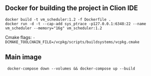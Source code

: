 ## Docker for building the project in Clion IDE

```
docker build -t vm_scheduler:1.2 -f Dockerfile .
docker run -d -t --cap-add sys_ptrace -p127.0.0.1:6348:22 --name vm_scheduler --memory="16g" vm_scheduler:1.2
```
Cmake flags: `-DCMAKE_TOOLCHAIN_FILE=/vcpkg/scripts/buildsystems/vcpkg.cmake`

## Main image

```
 docker-compose down --volumes && docker-compose up --build
```
